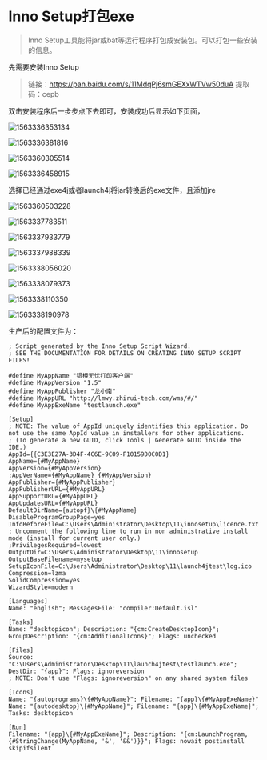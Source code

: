 # Inno Setup打包exe

> Inno Setup工具能将jar或bat等运行程序打包成安装包。可以打包一些安装的信息。

先需要安装Inno Setup

>链接：https://pan.baidu.com/s/11MdqPj6smGEXxWTVw50duA 
>提取码：cepb 

双击安装程序后一步步点下去即可，安装成功后显示如下页面，

![1563336353134](media/1563336353134.png)

![1563336381816](media/1563336381816.png)

![1563360305514](media/1563360305514.png)

![1563336458915](media/1563336458915.png)

选择已经通过exe4j或者launch4j将jar转换后的exe文件，且添加jre

![1563360503228](media/1563360503228.png)

![1563337783511](media/1563337783511.png)

![1563337933779](media/1563337933779.png)



![1563337988339](media/1563337988339.png)



![1563338056020](media/1563338056020.png)



![1563338079373](media/1563338079373.png)

![1563338110350](media/1563338110350.png)



![1563338190978](media/1563338190978.png)

生产后的配置文件为：

```properties
; Script generated by the Inno Setup Script Wizard.
; SEE THE DOCUMENTATION FOR DETAILS ON CREATING INNO SETUP SCRIPT FILES!

#define MyAppName "铝模无忧打印客户端"
#define MyAppVersion "1.5"
#define MyAppPublisher "龙小南"
#define MyAppURL "http://lmwy.zhirui-tech.com/wms/#/"
#define MyAppExeName "testlaunch.exe"

[Setup]
; NOTE: The value of AppId uniquely identifies this application. Do not use the same AppId value in installers for other applications.
; (To generate a new GUID, click Tools | Generate GUID inside the IDE.)
AppId={{C3E3E27A-3D4F-4C6E-9C09-F10159D0C0D1}
AppName={#MyAppName}
AppVersion={#MyAppVersion}
;AppVerName={#MyAppName} {#MyAppVersion}
AppPublisher={#MyAppPublisher}
AppPublisherURL={#MyAppURL}
AppSupportURL={#MyAppURL}
AppUpdatesURL={#MyAppURL}
DefaultDirName={autopf}\{#MyAppName}
DisableProgramGroupPage=yes
InfoBeforeFile=C:\Users\Administrator\Desktop\11\innosetup\licence.txt
; Uncomment the following line to run in non administrative install mode (install for current user only.)
;PrivilegesRequired=lowest
OutputDir=C:\Users\Administrator\Desktop\11\innosetup
OutputBaseFilename=mysetup
SetupIconFile=C:\Users\Administrator\Desktop\11\launch4jtest\log.ico
Compression=lzma
SolidCompression=yes
WizardStyle=modern

[Languages]
Name: "english"; MessagesFile: "compiler:Default.isl"

[Tasks]
Name: "desktopicon"; Description: "{cm:CreateDesktopIcon}"; GroupDescription: "{cm:AdditionalIcons}"; Flags: unchecked

[Files]
Source: "C:\Users\Administrator\Desktop\11\launch4jtest\testlaunch.exe"; DestDir: "{app}"; Flags: ignoreversion
; NOTE: Don't use "Flags: ignoreversion" on any shared system files

[Icons]
Name: "{autoprograms}\{#MyAppName}"; Filename: "{app}\{#MyAppExeName}"
Name: "{autodesktop}\{#MyAppName}"; Filename: "{app}\{#MyAppExeName}"; Tasks: desktopicon

[Run]
Filename: "{app}\{#MyAppExeName}"; Description: "{cm:LaunchProgram,{#StringChange(MyAppName, '&', '&&')}}"; Flags: nowait postinstall skipifsilent


```





